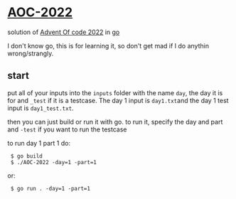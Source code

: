 # [AOC-2022][1]
solution of [Advent Of code 2022][1] in [go](go.dev)

I don't know go, this is for learning it, 
so don't get mad if I do anythin wrong/strangly.

## start

put all of your inputs into the `inputs` folder
with the name `day`, the day it is for and `_test` if it is a testcase.
The day 1 input is `day1.txt`and the day 1 test input is `day1_test.txt`.

then you can just build or run it with go.
to run it, specify the day and part
and `-test` if you want to run the testcase

to run day 1 part 1 do:
```console
 $ go build
 $ ./AOC-2022 -day=1 -part=1
```
or:
```console
 $ go run . -day=1 -part=1
```

[1]: https://adventofcode.com/2022
